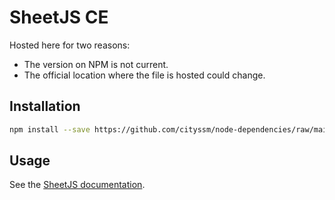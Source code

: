 # SheetJS CE

Hosted here for two reasons:

- The version on NPM is not current.
- The official location where the file is hosted could change.

## Installation

```sh
npm install --save https://github.com/cityssm/node-dependencies/raw/main/xlsx/xlsx-0.20.2.tgz
```

## Usage

See the [SheetJS documentation](https://docs.sheetjs.com/docs/).
